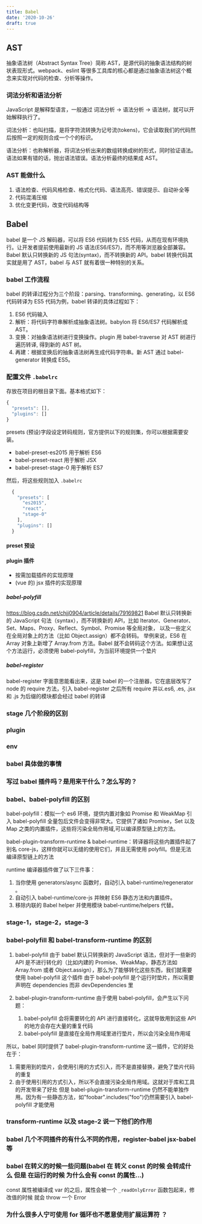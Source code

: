 ```yaml
---
title: Babel
date: '2020-10-26'
draft: true
---
```


## AST

抽象语法树（Abstract Syntax Tree）简称 AST，是源代码的抽象语法结构的树状表现形式。webpack、eslint 等很多工具库的核心都是通过抽象语法树这个概念来实现对代码的检查、分析等操作。

### 词法分析和语法分析

JavaScript 是解释型语言，一般通过 词法分析 -> 语法分析 -> 语法树，就可以开始解释执行了。

词法分析：也叫扫描，是将字符流转换为记号流(tokens)，它会读取我们的代码然后按照一定的规则合成一个个的标识。

语法分析：也称解析器，将词法分析出来的数组转换成树的形式，同时验证语法。语法如果有错的话，抛出语法错误。语法分析最终的结果成 AST。

### AST 能做什么

1. 语法检查、代码风格检查、格式化代码、语法高亮、错误提示、自动补全等
2. 代码混淆压缩
3. 优化变更代码，改变代码结构等

## Babel

babel 是一个 JS 解码器，可以将 ES6 代码转为 ES5 代码，从而在现有环境执行。让开发者提前使用最新的 JS 语法(ES6/ES7)，而不用等浏览器全部兼容。Babel 默认只转换新的 JS 句法(syntax)，而不转换新的 API。babel 转换代码其实就是用了 AST，babel 与 AST 就有着很一种特别的关系。

### babel 工作流程

babel 的转译过程分为三个阶段：parsing、transforming、generating，以 ES6 代码转译为 ES5 代码为例，babel 转译的具体过程如下：

1. ES6 代码输入
2. 解析：将代码字符串解析成抽象语法树。babylon 将 ES6/ES7 代码解析成 AST。
3. 变换：对抽象语法树进行变换操作。plugin 用 babel-traverse 对 AST 树进行遍历转译, 得到新的 AST 树。
4. 再建：根据变换后的抽象语法树再生成代码字符串。新 AST 通过 babel-generator 转换成 ES5。

### 配置文件 `.babelrc`

存放在项目的根目录下面。基本格式如下：

```js
{
  "presets": [],
  "plugins": []
}
```

presets (预设)字段设定转码规则，官方提供以下的规则集，你可以根据需要安装。

- babel-preset-es2015 用于解析 ES6
- babel-preset-react 用于解析 JSX
- babel-preset-stage-0 用于解析 ES7

然后，将这些规则加入 `.babelrc`

```js
  {
    "presets": [
      "es2015",
      "react",
      "stage-0"
    ],
    "plugins": []
  }
```

#### preset 预设

#### plugin 插件

- 按需加载插件的实现原理
- (vue 的) jsx 插件的实现原理

##### babel-polyfill

https://blog.csdn.net/chjj0904/article/details/79169821
Babel 默认只转换新的 JavaScript 句法（syntax），而不转换新的 API，比如 Iterator、Generator、Set、Maps、Proxy、Reflect、Symbol、Promise 等全局对象，
以及一些定义在全局对象上的方法（比如 Object.assign）都不会转码。
举例来说，ES6 在 Array 对象上新增了 Array.from 方法。Babel 就不会转码这个方法。如果想让这个方法运行，必须使用 babel-polyfill，为当前环境提供一个垫片

##### babel-register

babel-register 字面意思能看出来，这是 babel 的一个注册器，它在底层改写了 node 的 require 方法，引入 babel-register 之后所有 require 并以.es6, .es, .jsx 和 .js 为后缀的模块都会经过 babel 的转译

### stage 几个阶段的区别

### plugin

### env

### babel 具体做的事情

### 写过 babel 插件吗？是用来干什么？怎么写的？

### babel、babel-polyfill 的区别

babel-polyfill：模拟一个 es6 环境，提供内置对象如 Promise 和 WeakMap
引入 babel-polyfill 全量包后文件会变得非常大。它提供了诸如 Promise，Set 以及 Map 之类的内置插件，这些将污染全局作用域,可以编译原型链上的方法。

babel-plugin-transform-runtime & babel-runtime：转译器将这些内置插件起了别名 core-js，这样你就可以无缝的使用它们，并且无需使用 polyfill。但是无法编译原型链上的方法

runtime 编译器插件做了以下三件事：

1. 当你使用 generators/async 函数时，自动引入 babel-runtime/regenerator 。
1. 自动引入 babel-runtime/core-js 并映射 ES6 静态方法和内置插件。
1. 移除内联的 Babel helper 并使用模块 babel-runtime/helpers 代替。

### stage-1，stage-2，stage-3

### babel-polyfill 和 babel-transform-runtime 的区别

1. babel-polyfill
   由于 babel 默认只转换新的 JavaScript 语法，但对于一些新的 API 是不进行转化的（比如内建的 Promise、WeakMap，静态方法如 Array.from 或者 Object.assign），那么为了能够转化这些东西，我们就需要使用 babel-polyfill 这个插件
   由于 babel-polyfill 是个运行时垫片，所以需要声明在 dependencies 而非 devDependencies 里

2. babel-plugin-transform-runtime
   由于使用 babel-polyfill，会产生以下问题：
   1. babel-polyfill 会将需要转化的 API 进行直接转化，这就导致用到这些 API 的地方会存在大量的重复代码
   2. babel-polyfill 是直接在全局作用域里进行垫片，所以会污染全局作用域

所以，babel 同时提供了 babel-plugin-transform-runtime 这一插件，它的好处在于：

1.  需要用到的垫片，会使用引用的方式引入，而不是直接替换，避免了垫片代码的重复
2.  由于使用引用的方式引入，所以不会直接污染全局作用域。这就对于库和工具的开发带来了好处
    但是 babel-plugin-transform-runtime 仍然不能单独作用。因为有一些静态方法，如"foobar".includes("foo")仍然需要引入 babel-polyfill 才能使用

### transform-runtime 以及 stage-2 说一下他们的作用

### babel 几个不同插件的有什么不同的作用，register-babel jsx-babel 等

### babel 在转义的时候一些问题(babel 在 转义 const 的时候 会转成什么 但是 在运行的时候 为什么会有 const 的属性...)

const 属性被编译成 var 的之后，属性会被一个 `_readOnlyError` 函数包起来，修改值的时候 就会 throw 一个 Error

### 为什么很多人宁可使用 for 循环也不愿意使用扩展运算符 ？
